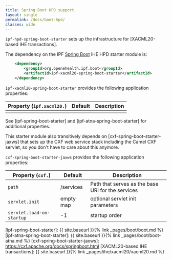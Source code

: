```yaml
---
title: Spring Boot HPD support
layout: single
permalink: /docs/boot-hpd/
classes: wide
---
```


`ipf-hpd-spring-boot-starter` sets up the infrastructure for [XACML20-based IHE transactions].
 
The dependency on the IPF [Spring Boot] IHE HPD starter module is:

```xml
    <dependency>
        <groupId>org.openehealth.ipf.boot</groupId>
        <artifactId>ipf-xacml20-spring-boot-starter</artifactId>
    </dependency>
```

`ipf-xacml20-spring-boot-starter` provides the following application properties:

| Property (`ipf.xacml20.`)     | Default        | Description                                         |
|---------------------------|----------------|-----------------------------------------------------|
|                           |                |

See [ipf-spring-boot-starter] and [ipf-atna-spring-boot-starter] for additional properties.

This starter module also transitively depends on [cxf-spring-boot-starter-jaxws] that sets up the CXF
web service stack including the Camel CXF servlet, so you don't have to care about this anymore.

`cxf-spring-boot-starter-jaxws` provides the following application properties:

| Property (`cxf.`)          | Default                | Description                                         |
|----------------------------|------------------------|-----------------------------------------------------|
| `path`                     | /services              | Path that serves as the base URI for the services
| `servlet.init`             | empty map              | optional servlet init parameters
| `servlet.load-on-startup`  | -1                     | startup order


[Spring Boot]: https://projects.spring.io/spring-boot/
[ipf-spring-boot-starter]: {{ site.baseurl }}{% link _pages/boot/boot.md %}
[ipf-atna-spring-boot-starter]: {{ site.baseurl }}{% link _pages/boot/boot-atna.md %}
[cxf-spring-boot-starter-jaxws]: https://cxf.apache.org/docs/springboot.html
[XACML20-based IHE transactions]: {{ site.baseurl }}{% link _pages/ihe/xacml20/xacml20.md %}